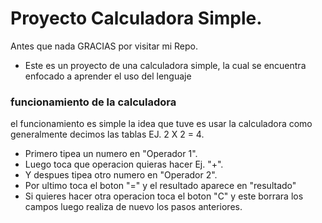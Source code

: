 # Proyecto Calculadora Simple.

Antes que nada GRACIAS por visitar mi Repo.
- Este es un proyecto de una calculadora simple, la cual se encuentra enfocado a aprender el uso del lenguaje


### funcionamiento de la calculadora

el funcionamiento es simple la idea que tuve es usar la calculadora como generalmente decimos las tablas EJ. 2 X 2 = 4.

- Primero tipea un numero en "Operador 1".
- Luego toca que operacion quieras hacer Ej. "+".
- Y despues tipea otro numero en "Operador 2".
- Por ultimo toca el boton "=" y el resultado aparece en "resultado"
- Si quieres hacer otra operacion toca el boton "C" y este borrara los campos luego realiza de nuevo los pasos anteriores.